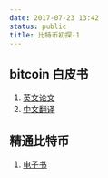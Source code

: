 ```yaml
---
date: 2017-07-23 13:42
status: public
title: 比特币初探-1
---
```



## bitcoin 白皮书

1. [英文论文](https://bitcoin.org/bitcoin.pdf)
2. [中文翻译](http://www.8btc.com/wiki/bitcoin-a-peer-to-peer-electronic-cash-system)

## 精通比特币
1. [电子书](http://zhibimo.com/read/wang-miao/mastering-bitcoin/Preface.html)
